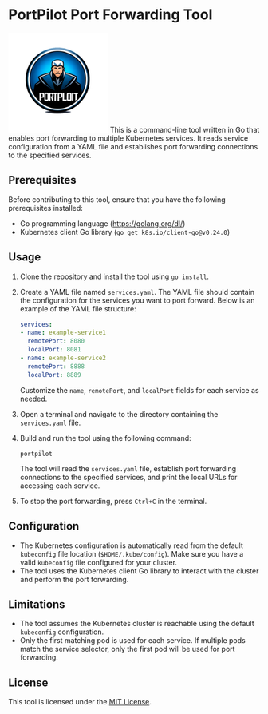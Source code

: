 # PortPilot Port Forwarding Tool

<img src="PortPilot.png" alt="drawing" width="200"/>
This is a command-line tool written in Go that enables port forwarding to multiple Kubernetes services. It reads service configuration from a YAML file and establishes port forwarding connections to the specified services.

## Prerequisites

Before contributing to this tool, ensure that you have the following prerequisites installed:

- Go programming language (https://golang.org/dl/)
- Kubernetes client Go library (`go get k8s.io/client-go@v0.24.0`)

## Usage

1. Clone the repository and install the tool using `go install`.
2. Create a YAML file named `services.yaml`. The YAML file should contain the configuration for the services you want to port forward. Below is an example of the YAML file structure:

   ```yaml
   services:
   - name: example-service1
     remotePort: 8080
     localPort: 8081
   - name: example-service2
     remotePort: 8888
     localPort: 8889
   ```

   Customize the `name`, `remotePort`, and `localPort` fields for each service as needed.

3. Open a terminal and navigate to the directory containing the `services.yaml` file.
4. Build and run the tool using the following command:

   ```shell
   portpilot
   ```

   The tool will read the `services.yaml` file, establish port forwarding connections to the specified services, and print the local URLs for accessing each service.

5. To stop the port forwarding, press `Ctrl+C` in the terminal.

## Configuration

- The Kubernetes configuration is automatically read from the default `kubeconfig` file location (`$HOME/.kube/config`). Make sure you have a valid `kubeconfig` file configured for your cluster.
- The tool uses the Kubernetes client Go library to interact with the cluster and perform the port forwarding.

## Limitations

- The tool assumes the Kubernetes cluster is reachable using the default `kubeconfig` configuration.
- Only the first matching pod is used for each service. If multiple pods match the service selector, only the first pod will be used for port forwarding.

## License

This tool is licensed under the [MIT License](LICENSE).
